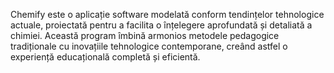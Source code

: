 Chemify este o aplicație software modelată conform tendințelor tehnologice actuale, proiectată pentru a facilita o înțelegere aprofundată și detaliată a chimiei. Această program îmbină armonios metodele pedagogice tradiționale cu inovațiile tehnologice contemporane, creând astfel o experiență educațională completă și eficientă.
